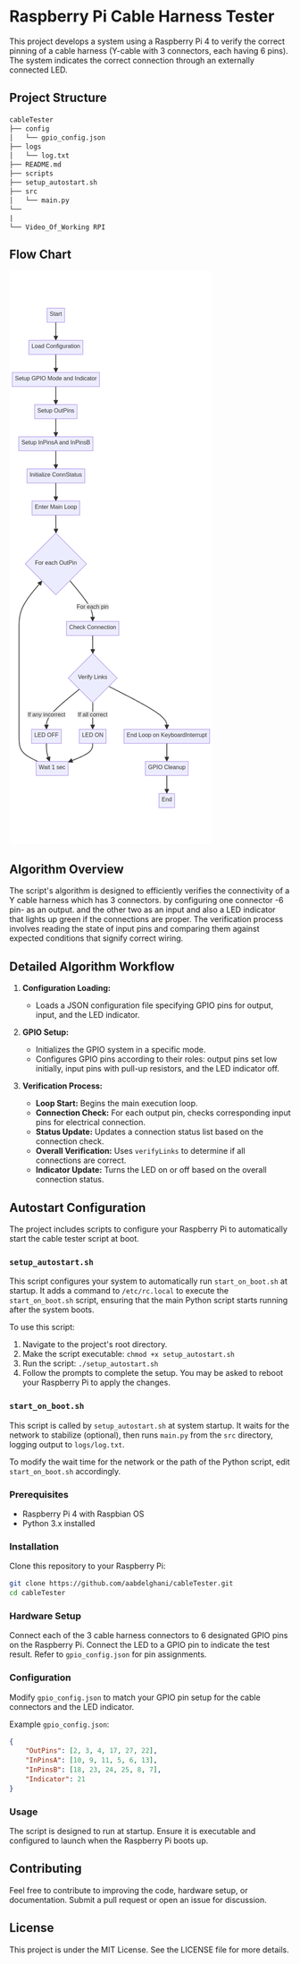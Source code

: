
# Raspberry Pi Cable Harness Tester

This project develops a system using a Raspberry Pi 4 to verify the correct pinning of a cable harness (Y-cable with 3 connectors, each having 6 pins). The system indicates the correct connection through an externally connected LED.

## Project Structure

```
cableTester
├── config
│   └── gpio_config.json
├── logs
│   └── log.txt
├── README.md
├── scripts
├── setup_autostart.sh
├── src
│   └── main.py
└──
|
└── Video_Of_Working RPI
```
## Flow Chart 
 ![Flowchart Description](FlowChart.png)

## Algorithm Overview
The script's algorithm is designed to efficiently verifies the connectivity of a Y cable harness which has 3 connectors. by configuring one connector -6 pin- as an output. and the other two as an input and also a LED indicator that lights up green if the connections are proper. The verification process involves reading the state of input pins and comparing them against expected conditions that signify correct wiring.

## Detailed Algorithm Workflow

1. **Configuration Loading:**
   - Loads a JSON configuration file specifying GPIO pins for output, input, and the LED indicator.

2. **GPIO Setup:**
   - Initializes the GPIO system in a specific mode.
   - Configures GPIO pins according to their roles: output pins set low initially, input pins with pull-up resistors, and the LED indicator off.

3. **Verification Process:**
   - **Loop Start:** Begins the main execution loop.
   - **Connection Check:** For each output pin, checks corresponding input pins for electrical connection.
   - **Status Update:** Updates a connection status list based on the connection check.
   - **Overall Verification:** Uses `verifyLinks` to determine if all connections are correct.
   - **Indicator Update:** Turns the LED on or off based on the overall connection status.

## Autostart Configuration

The project includes scripts to configure your Raspberry Pi to automatically start the cable tester script at boot.

### `setup_autostart.sh`

This script configures your system to automatically run `start_on_boot.sh` at startup. It adds a command to `/etc/rc.local` to execute the `start_on_boot.sh` script, ensuring that the main Python script starts running after the system boots.

To use this script:

1. Navigate to the project's root directory.
2. Make the script executable: `chmod +x setup_autostart.sh`
3. Run the script: `./setup_autostart.sh`
4. Follow the prompts to complete the setup. You may be asked to reboot your Raspberry Pi to apply the changes.

### `start_on_boot.sh`

This script is called by `setup_autostart.sh` at system startup. It waits for the network to stabilize (optional), then runs `main.py` from the `src` directory, logging output to `logs/log.txt`.

To modify the wait time for the network or the path of the Python script, edit `start_on_boot.sh` accordingly.


### Prerequisites

- Raspberry Pi 4 with Raspbian OS
- Python 3.x installed

### Installation

Clone this repository to your Raspberry Pi:

```bash
git clone https://github.com/aabdelghani/cableTester.git
cd cableTester
```

### Hardware Setup

Connect each of the 3 cable harness connectors to 6 designated GPIO pins on the Raspberry Pi. Connect the LED to a GPIO pin to indicate the test result. Refer to `gpio_config.json` for pin assignments.

### Configuration

Modify `gpio_config.json` to match your GPIO pin setup for the cable connectors and the LED indicator.

Example `gpio_config.json`:

```json
{
    "OutPins": [2, 3, 4, 17, 27, 22],
    "InPinsA": [10, 9, 11, 5, 6, 13],
    "InPinsB": [18, 23, 24, 25, 8, 7],
    "Indicator": 21
}
```

### Usage

The script is designed to run at startup. Ensure it is executable and configured to launch when the Raspberry Pi boots up.

## Contributing

Feel free to contribute to improving the code, hardware setup, or documentation. Submit a pull request or open an issue for discussion.

## License

This project is under the MIT License. See the LICENSE file for more details.
